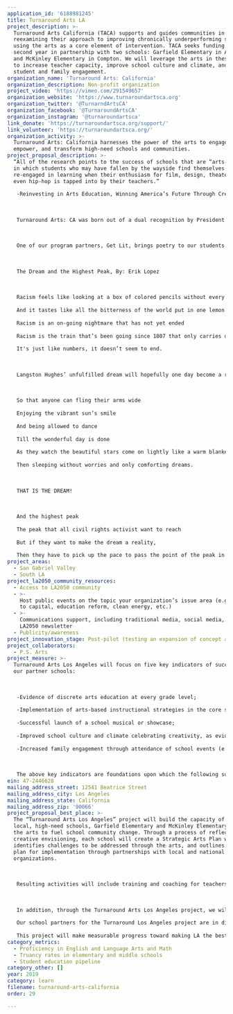 ```yaml
---
application_id: '6188981245'
title: Turnaround Arts LA
project_description: >-
  Turnaround Arts California (TACA) supports and guides communities in
  reexamining their approach to improving chronically underperforming schools by
  using the arts as a core element of intervention. TACA seeks funding for a
  second year in partnership with two schools: Garfield Elementary in Alhambra,
  and McKinley Elementary in Compton. We will leverage the arts in these schools
  to increase teacher capacity, improve school culture and climate, and increase
  student and family engagement.
organization_name: 'Turnaround Arts: California'
organization_description: Non-profit organization
project_video: 'https://vimeo.com/291549657'
organization_website: 'https://www.turnaroundartsca.org'
organization_twitter: '@TurnarndArtsCA'
organization_facebook: '@TurnaroundArtsCA'
organization_instagram: '@turnaroundartsca'
link_donate: 'https://turnaroundartsca.org/support/'
link_volunteer: 'https://turnaroundartsca.org/'
organization_activity: >-
  Turnaround Arts: California harnesses the power of the arts to engage,
  empower, and transform high-need schools and communities.
project_proposal_description: >-
  “All of the research points to the success of schools that are “arts-rich” -
  in which students who may have fallen by the wayside find themselves
  re-engaged in learning when their enthusiasm for film, design, theater, or
  even hip-hop is tapped into by their teachers.”
   
   -Reinvesting in Arts Education, Winning America’s Future Through Creative Schools; President’s Committee on the Arts and the Humanities, May 2011
   
   
   
   Turnaround Arts: CA was born out of a dual recognition by President Obama and his President’s Committee on the Arts and Humanities (PCAH): our education system is in crisis, and reinvesting in arts education, which has been on the decline, is perhaps our most promising solution. Began as a pilot of PCAH, Turnaround Arts truly turns inspiration into impact.
   
   
   
   One of our program partners, Get Lit, brings poetry to our students. A sixth-grade student at one of our partner schools found his voice through their poetry-spoken word curriculum. What follows is his powerful response poem to Langston Hughes’s Dream Variations:
   
   
   
   The Dream and the Highest Peak, By: Erik Lopez
   
   
   
   Racism feels like looking at a box of colored pencils without every color, full of emptiness
   
   And it tastes like all the bitterness of the world put in one lemon
   
   Racism is an on-going nightmare that has not yet ended
   
   Racism is the train that’s been going since 1807 that only carries depression
   
   It's just like numbers, it doesn’t seem to end.
   
   
   
   Langston Hughes’ unfulfilled dream will hopefully one day become a reality.
   
   
   
   So that anyone can fling their arms wide
   
   Enjoying the vibrant sun’s smile
   
   And being allowed to dance
   
   Till the wonderful day is done
   
   As they watch the beautiful stars come on lightly like a warm blanket
   
   Then sleeping without worries and only comforting dreams.
   
   
   
   THAT IS THE DREAM!
   
   
   
   And the highest peak
   
   The peak that all civil rights activist want to reach
   
   But if they want to make the dream a reality,
   
   Then they have to pick up the pace to pass the point of the peak in stopping the painfulness of the racist to re-paint the picture of the passionate world with more colors than just white.
project_areas:
  - San Gabriel Valley
  - South LA
project_la2050_community_resources:
  - Access to LA2050 community
  - >-
    Host public events on the topic your organization’s issue area (e.g. access
    to capital, education reform, clean energy, etc.) 
  - >-
    Communications support, including traditional media, social media, and
    LA2050 newsletter
  - Publicity/awareness
project_innovation_stage: Post-pilot (testing an expansion of concept after initially successful pilot)
project_collaborators:
  - P.S. Arts
project_measure: >-
  Turnaround Arts Los Angeles will focus on five key indicators of success with
  our partner schools:
   
   
   
   -Evidence of discrete arts education at every grade level;
   
   -Implementation of arts-based instructional strategies in the core subjects; 
   
   -Successful launch of a school musical or showcase;
   
   -Improved school culture and climate celebrating creativity, as evidenced by a year end survey; and
   
   -Increased family engagement through attendance of school events (e.g. family art nights), volunteerism with the arts or otherwise.
   
   
   
   The above key indicators are foundations upon which the following success measures are built: attendance and suspension rates, and changes in student proficiency in math and language arts. Turnaround Arts LA will also assess these measures, which we would not expect to change dramatically in one year, but more likely over a two-three year period.
ein: 47-2446628
mailing_address_street: 12541 Beatrice Street
mailing_address_city: Los Angeles
mailing_address_state: California
mailing_address_zip: '90066'
project_proposal_best_place: >-
  The “Turnaround Arts Los Angeles” project will build the capacity of two
  local, high-need schools, Garfield Elementary and McKinley Elementary, to use
  the arts to fuel school community change. Through a process of reflection and
  creative envisioning, each school will create a Strategic Arts Plan which
  identifies challenges to be addressed through the arts, and outlines an action
  plan for implementation through partnerships with local and national arts
  organizations. 
   
    
   
   Resulting activities will include training and coaching for teachers on how to integrate creative movement, drama, and visual arts into the classroom in order to spark student curiosity and learning, enhance family engagement, and increase students' readiness to learn. We will provide opportunities for school and teacher leaders to meet and exchange with their peers in other Turnaround Arts schools across the state, to build a sense of community and shared advocacy for using the arts to provide a well-rounded, high quality education for all students.
   
    
   
   In addition, through the Turnaround Arts Los Angeles project, we will support our partner schools with: financial grants to support whole-school staff training in a primary arts integration strategy, as well as Strategic Arts Plan projects; School support through a dedicated regional coach partner, P.S. Arts, providing weekly coaching and support in creating arts-integrate curriculum and hosting a Family Art Night; and a visit by a high-profile Turnaround Artist to to raise visibility and foster intergenerational exchange around creativity, the arts and resilience.
   
   Our school partners for the Turnaround Los Angeles project are in disparate parts of our community, with unique demographics and distinct community challenges. Both have been identified as priority underperforming schools. Garfield Elementary School is located in Alhambra. The student population is majority Latino and Asian. Nearly 70% of the students are eligible for Free or Reduced Lunch, and another 17% are English Language Learners. McKinley Elementary School is based in Compton. The student population is Latino and African American. 100% of the students are eligible for Free and Reduced Lunch and 20% are English Language Learners.
   
   This project will make measurable progress toward making LA the best place to LEARN by increasing teacher collaboration, leadership and arts integration in order to provide all students with creative ways to access learning. This will contribute towards improving the student education pipeline, increasing proficiency in Language Arts and Math, and reducing truancy, suspension and expulsion rates in our partner schools.
category_metrics:
  - Proficiency in English and Language Arts and Math
  - Truancy rates in elementary and middle schools
  - Student education pipeline
category_other: []
year: 2019
category: learn
filename: turnaround-arts-california
order: 29

---
```

